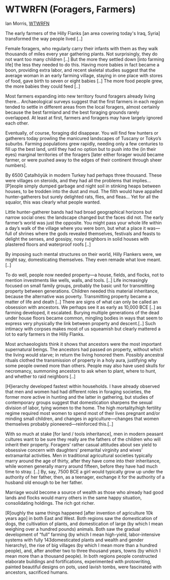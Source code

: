 # WTWRFN (Foragers, Farmers)

Ian Morris, [WTWRFN](https://www.amazon.de/Why-West-Rules-Now-Patterns/dp/0312611692)

The early farmers of the Hilly Flanks [an area covering today's Iraq,
Syria] transformed the way people lived [..]

Female foragers, who regularly carry their infants with them as they
walk thousands of miles every year gathering plants. Not surprisingly,
they do not want too many children [..] But the more they settled down
[into farming life] the less they needed to do this. Having more
babies in fact became a boon, providing extra labor, and recent
skeletal studies suggest that the average woman in an early farming
village, staying in one place with stores of food, gave birth to seven
or eight babies [..] The more food people grew, the more babies they
could feed [..]

<a name='replaced'/>

Most farmers expanding into new territory found foragers already
living there... Archaeological surveys suggest that the first farmers
in each region tended to settle in different areas from the local
foragers, almost certainly because the best farmland and the best
foraging grounds rarely overlapped. At least at first, farmers and
foragers may have largely ignored each other.

Eventually, of course, foraging did disappear. You will find few
hunters or gatherers today prowling the manicured landscapes of
Tuscany or Tokyo’s suburbs. Farming populations grew rapidly, needing
only a few centuries to fill up the best land, until they had no
option but to push into the (in their eyes) marginal territories of
the foragers [later either forager would became farmer, or were pushed
away to the edges of their continent through sheer numbers].

By 6500 Çatalhöyük in modern Turkey had perhaps three thousand.  These
were villages on steroids, and they had all the problems that
implies...  [P]eople simply dumped garbage and night soil in stinking
heaps between houses, to be trodden into the dust and mud. The filth
would have appalled hunter-gatherers but surely delighted rats, flies,
and fleas... Yet for all the squalor, this was clearly what people
wanted.

Little hunter-gatherer bands had had broad geographical horizons but
narrow social ones: the landscape changed but the faces did not. The
early farmer’s world was just the opposite. You might pass your whole
life within a day’s walk of the village where you were born, but what
a place it was—full of shrines where the gods revealed themselves,
festivals and feasts to delight the senses, and gossipy, nosy
neighbors in solid houses with plastered floors and waterproof roofs
[..]

By imposing such mental structures on their world, Hilly Flankers
were, we might say, domesticating themselves. They even remade what
love meant. [..]

To do well, people now needed property—a house, fields, and flocks,
not to mention investments like wells, walls, and tools. [..] Life
increasingly focused on small family groups, probably the basic unit
for transmitting property between generations. Children needed this
material inheritance, because the alternative was
poverty. Transmitting property became a matter of life and death [..]
There are signs of what can only be called an obsession with
ancestors. We perhaps see it as early as 10,000 BCE [..] as farming
developed, it escalated. Burying multiple generations of the dead
under house floors became common, mingling bodies in ways that seem to
express very physically the link between property and descent.[..]
Such intimacy with corpses makes most of us squeamish but clearly
mattered a lot to early farmers in the Hilly Flanks.

Most archaeologists think it shows that ancestors were the most
important supernatural beings. The ancestors had passed on property,
without which the living would starve; in return the living honored
them. Possibly ancestral rituals clothed the transmission of property
in a holy aura, justifying why some people owned more than
others. People may also have used skulls for necromancy, summoning
ancestors to ask when to plant, where to hunt, and whether to raid
neighbors [..]

<a name='hierarchy'/>

[H]ierarchy developed fastest within households. I have already
observed that men and women had had different roles in foraging
societies, the former more active in hunting and the latter in
gathering, but studies of contemporary groups suggest that
domestication sharpens the sexual division of labor, tying women to
the home. The high mortality/high fertility regime required most women
to spend most of their lives pregnant and/or minding small children,
and changes in agriculture—changes that women themselves probably
pioneered—reinforced this.[..]

With so much at stake [for land / tools inheritance], men in modern
peasant cultures want to be sure they really are the fathers of the
children who will inherit their property. Foragers’ rather casual
attitudes about sex yield to obsessive concern with daughters’
premarital virginity and wives’ extramarital activities. Men in
traditional agricultural societies typically marry around the age of
thirty, after they have come into their inheritance, while women
generally marry around fifteen, before they have had much time to
stray. [..] By, say, 7500 BCE a girl would typically grow up under the
authority of her father, then, as a teenager, exchange it for the
authority of a husband old enough to be her father.

Marriage would become a source of wealth as those who already had good
lands and flocks would marry others in the same happy situation,
consolidating holdings. The rich got richer.

<a name='eastwest'/>

[R]oughly the same things happened [after invention of agriculture 10k
years ago] in both East and West. Both regions saw the domestication
of dogs, the cultivation of plants, and domestication of large (by
which I mean weighing over a hundred pounds) animals. Both saw the
gradual development of “full” farming (by which I mean high-yield,
labor-intensive systems with fully 143domesticated plants and wealth
and gender hierarchy), the rise of big villages (by which I mean more
than a hundred people), and, after another two to three thousand
years, towns (by which I mean more than a thousand people). In both
regions people constructed elaborate buildings and fortifications,
experimented with protowriting, painted beautiful designs on pots,
used lavish tombs, were fascinated with ancestors, sacrificed humans.



